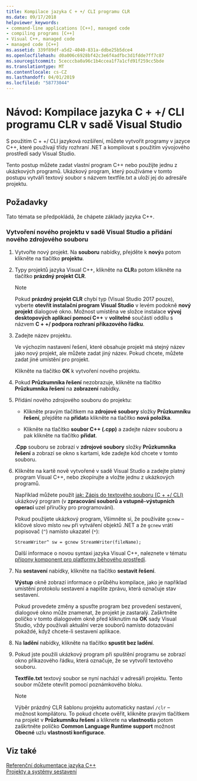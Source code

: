 ```yaml
---
title: Kompilace jazyka C + +/ CLI programu CLR
ms.date: 09/17/2018
helpviewer_keywords:
- command-line applications [C++], managed code
- compiling programs [C++]
- Visual C++, managed code
- managed code [C++]
ms.assetid: 339f89df-a5d2-4040-831a-ddbe25b5dce4
ms.openlocfilehash: d0a006c6928bf42c3e6f4adfbc3d1fdde7ff7c87
ms.sourcegitcommit: 5cecccba0a96c1b4ccea1f7a1cfd91f259cc5bde
ms.translationtype: MT
ms.contentlocale: cs-CZ
ms.lasthandoff: 04/01/2019
ms.locfileid: "58773044"
---
```

# <a name="walkthrough-compile-a-ccli-program-that-targets-the-clr-in-visual-studio"></a>Návod: Kompilace jazyka C + +/ CLI programu CLR v sadě Visual Studio

S použitím C + +/ CLI jazyková rozšíření, můžete vytvořit programy v jazyce C++, které používají třídy rozhraní .NET a kompilovat s použitím vývojového prostředí sady Visual Studio.

Tento postup můžete zadat vlastní program C++ nebo použijte jednu z ukázkových programů. Ukázkový program, který používáme v tomto postupu vytváří textový soubor s názvem textfile.txt a uloží jej do adresáře projektu.

## <a name="prerequisites"></a>Požadavky

Tato témata se předpokládá, že chápete základy jazyka C++.

### <a name="to-create-a-new-project-in-visual-studio-and-add-a-new-source-file"></a>Vytvoření nového projektu v sadě Visual Studio a přidání nového zdrojového souboru

1. Vytvořte nový projekt. Na **souboru** nabídky, přejděte k **nový**a potom klikněte na tlačítko **projektu**.

1. Typy projektů jazyka Visual C++, klikněte na **CLR**a potom klikněte na tlačítko **prázdný projekt CLR**.

   > [!NOTE]
   > Pokud **prázdný projekt CLR** chybí typ (Visual Studio 2017 pouze), vyberte **otevřít instalační program Visual Studio** v levém podokně **nový projekt** dialogové okno. Možnost umístěna ve složce instalace **vývoj desktopových aplikací pomocí C++** v **volitelné** součástí oddílu s názvem **C + +/ podpora rozhraní příkazového řádku**.<br/>

1. Zadejte název projektu.

   Ve výchozím nastavení řešení, které obsahuje projekt má stejný název jako nový projekt, ale můžete zadat jiný název. Pokud chcete, můžete zadat jiné umístění pro projekt.

   Klikněte na tlačítko **OK** k vytvoření nového projektu.

1. Pokud **Průzkumníka řešení** nezobrazuje, klikněte na tlačítko **Průzkumníka řešení** na **zobrazení** nabídky.

1. Přidání nového zdrojového souboru do projektu:

   - Klikněte pravým tlačítkem na **zdrojové soubory** složky **Průzkumníku řešení**, přejděte na **přidat**a klikněte na tlačítko **nová položka**.

   - Klikněte na tlačítko **soubor C++ (.cpp)** a zadejte název souboru a pak klikněte na tlačítko **přidat**.

   **.Cpp** souboru se zobrazí v **zdrojové soubory** složky **Průzkumníka řešení** a zobrazí se okno s kartami, kde zadejte kód chcete v tomto souboru.

1. Klikněte na kartě nově vytvořené v sadě Visual Studio a zadejte platný program Visual C++, nebo zkopírujte a vložte jednu z ukázkových programů.

   Například můžete použít [jak: Zápis do textového souboru (C + +/ CLI)](how-to-write-a-text-file-cpp-cli.md) ukázkový program (v **zpracování souborů a vstupně-výstupních operací** uzel příručky pro programování).

   Pokud použijete ukázkový program, Všimněte si, že používáte `gcnew` – klíčové slovo místo `new` při vytváření objektů .NET a že `gcnew` vrátí popisovač (`^`) namísto ukazatel (`*`):

   `StreamWriter^ sw = gcnew StreamWriter(fileName);`

   Další informace o novou syntaxi jazyka Visual C++, naleznete v tématu [přípony komponent pro platformy běhového prostředí](../extensions/component-extensions-for-runtime-platforms.md).

1. Na **sestavení** nabídky, klikněte na tlačítko **sestavit řešení**.

   **Výstup** okně zobrazí informace o průběhu kompilace, jako je například umístění protokolu sestavení a napište zprávu, která označuje stav sestavení.

   Pokud provedete změny a spusťte program bez provedení sestavení, dialogové okno může znamenat, že projekt je zastaralý. Zaškrtněte políčko v tomto dialogovém okně před kliknutím na **OK** sady Visual Studio, vždy používali aktuální verze souborů namísto dotazování pokaždé, když chcete-li sestavení aplikace.

1. Na **ladění** nabídky, klikněte na tlačítko **spustit bez ladění**.

1. Pokud jste použili ukázkový program při spuštění programu se zobrazí okno příkazového řádku, která označuje, že se vytvořil textového souboru.

   **Textfile.txt** textový soubor se nyní nachází v adresáři projektu. Tento soubor můžete otevřít pomocí poznámkového bloku.

   > [!NOTE]
   > Výběr prázdný CLR šablonu projektu automaticky nastaví `/clr` – možnost kompilátoru. To pokud chcete ověřit, klikněte pravým tlačítkem na projekt v **Průzkumníku řešení** a kliknete na **vlastnosti**a potom zaškrtněte políčko **Common Language Runtime support** možnost  **Obecné** uzlu **vlastnosti konfigurace**.

## <a name="see-also"></a>Viz také

[Referenční dokumentace jazyka C++](../cpp/cpp-language-reference.md)<br/>
[Projekty a systémy sestavení](../build/projects-and-build-systems-cpp.md)<br/>
